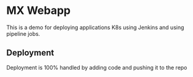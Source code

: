 # MX Webapp

This is a demo for deploying applications K8s using Jenkins and using pipeline
jobs.

## Deployment

Deployment is 100% handled by adding code and pushing it to the repo
